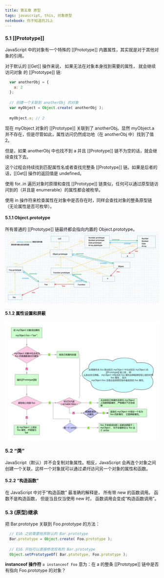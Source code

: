 ```yaml
---
title: 第五章 原型 
tags: javascript, this, 对象原型
notebook: 你不知道的JS上
---
```

### 5.1 [[Prototype]]
JavaScript 中的对象有一个特殊的 [[Prototype]] 内置属性，其实就是对于其他对象的引用。

对于默认的 [[Get]] 操作来说， 如果无法在对象本身找到需要的属性， 就会继续访问对象
的 [[Prototype]] 链:
```javascript
  var anotherObj = {
    a: 2
  };

  // 创建一个关联到 anotherObj 的对象
  var myObject = Object.create( anotherObj );

  myObject.a; // 2
```
现在 myObject 对象的 [[Prototype]] 关联到了 anotherObj。显然 myObject.a 并不存在，但是尽管如此，属性访问仍然成功地（在 anotherObj 中）找到了值 2。

但是，如果 anotherObj 中也找不到 a 并且 [[Prototype]] 链不为空的话，就会继续查找下去。

这个过程会持续找到匹配属性名或者查找完整条 [[Prototype]] 链。如果是后者的话，[[Get]] 操作的返回值是 undefined。

使用 for..in 遍历对象时原理和查找 [[Prototype]] 链类似，任何可以通过原型链访问到的（并且是 enumerable）的属性都会被枚举。

使用 in 操作符来检查属性在对象中是否存在时，同样会查找对象的整条原型链（无论属性是否可枚举）。

#### 5.1.1 Object.prototype
所有普通的 [[Prototype]] 链最终都会指向内置的 Object.prototype。
![Image of Prototype](./images/prototype.png)

#### 5.1.2 属性设置和屏蔽
![Image of Prototype](./images/prototype1.png)

### 5.2 “类”
JavaScript（默认）并不会复制对象属性。相反，JavaScript 会再连个对象之间创建一个关联，这样一个对象就可以通过*委托*访问另一个对象的属性和函数。
#### 5.2.2 “构造函数”
在 JavaScript 中对于“构造函数” 最准确的解释是， 所有带 new 的函数调用。
函数不是构造函数， 但是当且仅当使用 new 时， 函数调用会变成“构造函数调用”。

### 5.3 (原型)继承
把 Bar.prototype 关联到 Foo.prototype 的方法：
```javascript
  // ES6 之前需要抛弃默认的 Bar.prototype
  Bar.prototype = Object.create( Foo.prototype );

  // ES6 开始可以直接修改现有的 Bar.prototype
  Object.setPrototypeOf( Bar.ptototype, Foo.prototype );
```

**instanceof 操作符**
`a instanceof Foo` 意为：在 a 的整条 [[Prototype]] 链中是否有指向 Foo.prototype 的对象？